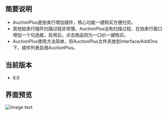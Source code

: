 ## 简要说明
* AuctionPlus是拍卖行增加插件，核心功能一键购买方便扫货。
* 其他拍卖行插件扫描过程非常慢，AuctionPlus没有扫描过程，在拍卖行窗口增加一个勾选框，启用后，点击商品则为一口价一键购买。
* AuctionPlus使用方法简单，将AuctionPlus文件夹放到Interface/AddOns下，插件列表启用AuctionPlus。

## 当前版本
* 8.0

## 界面预览
![Image text](https://raw.githubusercontent.com/Yeatol/WOW-AuctionPlus/master/AuctionPlus.jpg)
